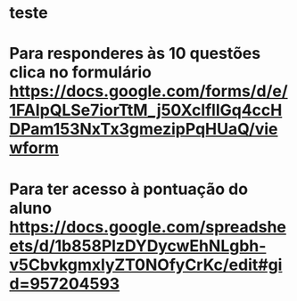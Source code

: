# teste
# Para responderes às 10 questões clica no formulário https://docs.google.com/forms/d/e/1FAIpQLSe7iorTtM_j50XclfllGq4ccHDPam153NxTx3gmezipPqHUaQ/viewform
# Para ter acesso à pontuação do aluno https://docs.google.com/spreadsheets/d/1b858PlzDYDycwEhNLgbh-v5CbvkgmxlyZT0NOfyCrKc/edit#gid=957204593
